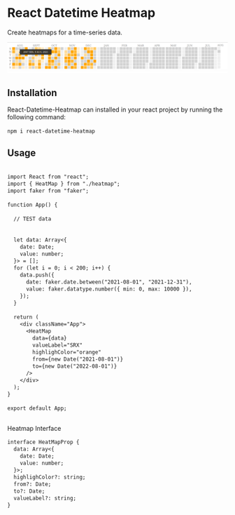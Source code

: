 # React Datetime Heatmap

Create heatmaps for a time-series data.

![Main Image](https://raw.githubusercontent.com/rudreshsolanki97/react-datetime-heatmap/master/assets/example.png)

## Installation

React-Datetime-Heatmap can installed in your react project by running the following command:

`npm i react-datetime-heatmap`


## Usage 

```

import React from "react";
import { HeatMap } from "./heatmap";
import faker from "faker";

function App() {

  // TEST data


  let data: Array<{
    date: Date;
    value: number;
  }> = [];
  for (let i = 0; i < 200; i++) {
    data.push({
      date: faker.date.between("2021-08-01", "2021-12-31"),
      value: faker.datatype.number({ min: 0, max: 10000 }),
    });
  }

  return (
    <div className="App">
      <HeatMap
        data={data}
        valueLabel="SRX"
        highlighColor="orange"
        from={new Date("2021-08-01")}
        to={new Date("2022-08-01")}
      />
    </div>
  );
}

export default App;


```

Heatmap Interface

```
interface HeatMapProp {
  data: Array<{
    date: Date;
    value: number;
  }>;
  highlighColor?: string;
  from?: Date;
  to?: Date;
  valueLabel?: string;
}

```

